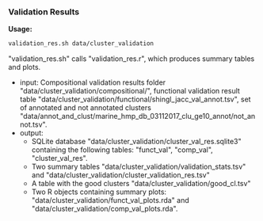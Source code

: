 ### Validation Results

**Usage:**

```bash
validation_res.sh data/cluster_validation
```

"validation_res.sh" calls "validation_res.r", which produces summary tables and plots.

  - input: Compositional validation results folder "data/cluster_validation/compositional/", functional validation result table "data/cluster_validation/functional/shingl_jacc_val_annot.tsv", set of annotated and not annotated clusters "data/annot_and_clust/marine_hmp_db_03112017_clu_ge10_annot/not_annot.tsv".
  - output:
    - SQLite database "data/cluster_validation/cluster_val_res.sqlite3" containing the following tables: "funct_val", "comp_val", "cluster_val_res".
    - Two summary tables "data/cluster_validation/validation_stats.tsv" and "data/cluster_validation/cluster_validation_res.tsv"
    - A table with the good clusters "data/cluster_validation/good_cl.tsv"
    - Two R objects containing summary plots: "data/cluster_validation/funct_val_plots.rda" and "data/cluster_validation/comp_val_plots.rda".
